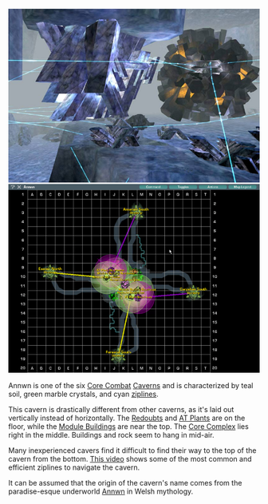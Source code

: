 ![](../images/Annwn.jpg "fig:Annwn.jpg")
![](../images/AnnwnMap.jpg "fig:AnnwnMap.jpg")

Annwn is one of the six [Core Combat](../items/Core_Combat.md)
[Caverns](Caverns.md) and is characterized by teal soil, green marble crystals,
and cyan [ziplines](../items/Zipline.md).

This cavern is drastically different from other caverns, as it's laid out
vertically instead of horizontally. The [Redoubts](Redoubt_Building.md) and
[AT Plants](AT_Plant.md) are on the floor, while the
[Module Buildings](Module_Building.md) are near the top. The
[Core Complex](Core_Complex.md) lies right in the middle. Buildings and rock
seem to hang in mid-air.

Many inexperienced cavers find it difficult to find their way to the top of the
cavern from the bottom. [This video](http://www.youtube.com/watch?v=VNGul7wCayw)
shows some of the most common and efficient ziplines to navigate the cavern.

It can be assumed that the origin of the cavern's name comes from the
paradise-esque underworld [Annwn](http://en.wikipedia.org/wiki/Annwyn) in Welsh
mythology.



